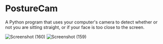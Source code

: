# PostureCam

A Python program that uses your computer's camera to detect whether or not you are sitting straight, or if your face is too close to the screen. 

![Screenshot (160)](https://github.com/user-attachments/assets/f18d7236-74b8-4d48-aa42-bc2319d21cf9)
![Screenshot (159)](https://github.com/user-attachments/assets/4e5c2320-86b4-4151-a032-16f6f5799374)

